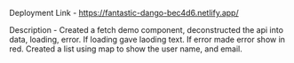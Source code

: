 Deployment Link - https://fantastic-dango-bec4d6.netlify.app/

Description - Created a fetch demo component, deconstructed the api into data, loading, error. If loading gave laoding text. If error made error show in red. Created a list using map to show the user name, and email.

